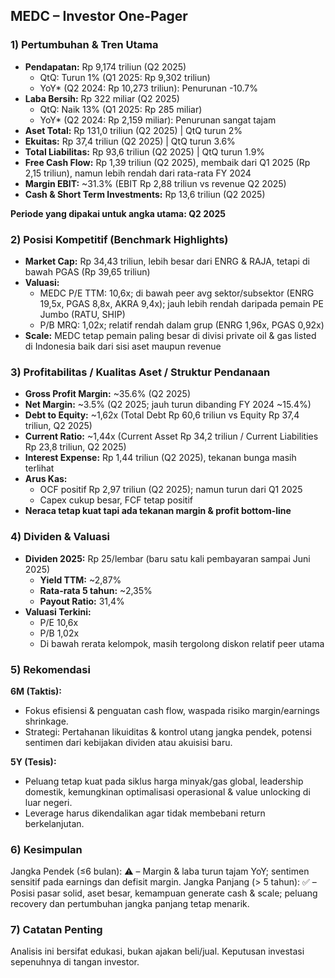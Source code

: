 ## MEDC – Investor One-Pager

### 1) Pertumbuhan & Tren Utama
- **Pendapatan:** Rp 9,174 triliun (Q2 2025)  
  - QtQ: Turun 1% (Q1 2025: Rp 9,302 triliun)
  - YoY* (Q2 2024: Rp 10,273 triliun): Penurunan -10.7%
- **Laba Bersih:** Rp 322 miliar (Q2 2025)  
  - QtQ: Naik 13% (Q1 2025: Rp 285 miliar)
  - YoY* (Q2 2024: Rp 2,159 miliar): Penurunan sangat tajam
- **Aset Total:** Rp 131,0 triliun (Q2 2025) | QtQ turun 2%
- **Ekuitas:** Rp 37,4 triliun (Q2 2025) | QtQ turun 3.6%
- **Total Liabilitas:** Rp 93,6 triliun (Q2 2025) | QtQ turun 1.9%
- **Free Cash Flow:** Rp 1,39 triliun (Q2 2025), membaik dari Q1 2025 (Rp 2,15 triliun), namun lebih rendah dari rata-rata FY 2024
- **Margin EBIT:** ~31.3% (EBIT Rp 2,88 triliun vs revenue Q2 2025)
- **Cash & Short Term Investments:** Rp 13,6 triliun (Q2 2025)

**Periode yang dipakai untuk angka utama: Q2 2025**

### 2) Posisi Kompetitif (Benchmark Highlights)
- **Market Cap:** Rp 34,43 triliun, lebih besar dari ENRG & RAJA, tetapi di bawah PGAS (Rp 39,65 triliun)
- **Valuasi:**  
  - MEDC P/E TTM: 10,6x; di bawah peer avg sektor/subsektor (ENRG 19,5x, PGAS 8,8x, AKRA 9,4x); jauh lebih rendah daripada pemain PE Jumbo (RATU, SHIP)
  - P/B MRQ: 1,02x; relatif rendah dalam grup (ENRG 1,96x, PGAS 0,92x)
- **Scale:** MEDC tetap pemain paling besar di divisi private oil & gas listed di Indonesia baik dari sisi aset maupun revenue

### 3) Profitabilitas / Kualitas Aset / Struktur Pendanaan
- **Gross Profit Margin:** ~35.6% (Q2 2025)
- **Net Margin:** ~3.5% (Q2 2025; jauh turun dibanding FY 2024 ~15.4%)
- **Debt to Equity:** ~1,62x (Total Debt Rp 60,6 triliun vs Equity Rp 37,4 triliun, Q2 2025)
- **Current Ratio:** ~1,44x (Current Asset Rp 34,2 triliun / Current Liabilities Rp 23,8 triliun, Q2 2025)
- **Interest Expense:** Rp 1,44 triliun (Q2 2025), tekanan bunga masih terlihat
- **Arus Kas:**
  - OCF positif Rp 2,97 triliun (Q2 2025); namun turun dari Q1 2025
  - Capex cukup besar, FCF tetap positif
- **Neraca tetap kuat tapi ada tekanan margin & profit bottom-line**

### 4) Dividen & Valuasi
- **Dividen 2025:** Rp 25/lembar (baru satu kali pembayaran sampai Juni 2025)
  - **Yield TTM:** ~2,87%
  - **Rata-rata 5 tahun:** ~2,35%
  - **Payout Ratio:** 31,4%
- **Valuasi Terkini:**  
  - P/E 10,6x  
  - P/B 1,02x  
  - Di bawah rerata kelompok, masih tergolong diskon relatif peer utama

### 5) Rekomendasi
**6M (Taktis):**
- Fokus efisiensi & penguatan cash flow, waspada risiko margin/earnings shrinkage.
- Strategi: Pertahanan likuiditas & kontrol utang jangka pendek, potensi sentimen dari kebijakan dividen atau akuisisi baru.

**5Y (Tesis):**
- Peluang tetap kuat pada siklus harga minyak/gas global, leadership domestik, kemungkinan optimalisasi operasional & value unlocking di luar negeri.
- Leverage harus dikendalikan agar tidak membebani return berkelanjutan.

### 6) Kesimpulan
Jangka Pendek (≤6 bulan): ⚠️ – Margin & laba turun tajam YoY; sentimen sensitif pada earnings dan defisit margin.
Jangka Panjang (> 5 tahun): ✅ – Posisi pasar solid, aset besar, kemampuan generate cash & scale; peluang recovery dan pertumbuhan jangka panjang tetap menarik.

### 7) Catatan Penting
Analisis ini bersifat edukasi, bukan ajakan beli/jual. Keputusan investasi sepenuhnya di tangan investor.